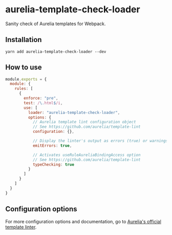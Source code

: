 # aurelia-template-check-loader

Sanity check of Aurelia templates for Webpack.

## Installation

`yarn add aurelia-template-check-loader --dev`

## How to use

````js
module.exports = {
  module: {
    rules: [
      {
        enforce: "pre",
        test: /\.html$/i,
        use: [
          loader: "aurelia-template-check-loader",
          options: {
            // Aurelia template lint configuration object
            // See https://github.com/aurelia/template-lint
            configuration: {},

            // Display the linter's output as errors (true) or warnings (false)
            emitErrors: true,

            // Activates useRuleAureliaBindingAccess option
            // See https://github.com/aurelia/template-lint
            typeChecking: true
          }
        ]
      }
    ]
  }
}
````

## Configuration options

For more configuration options and documentation, go to [Aurelia's official template linter](https://github.com/aurelia/template-lint).

